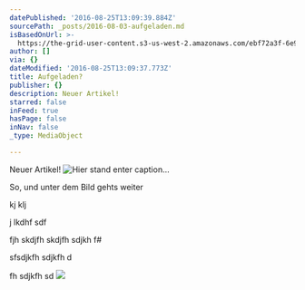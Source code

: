 ```yaml
---
datePublished: '2016-08-25T13:09:39.884Z'
sourcePath: _posts/2016-08-03-aufgeladen.md
isBasedOnUrl: >-
  https://the-grid-user-content.s3-us-west-2.amazonaws.com/ebf72a3f-6e9f-4d0d-9627-b2afa14667e5.jpg
author: []
via: {}
dateModified: '2016-08-25T13:09:37.773Z'
title: Aufgeladen?
publisher: {}
description: Neuer Artikel!
starred: false
inFeed: true
hasPage: false
inNav: false
_type: MediaObject

---
```

Neuer Artikel!
![Hier stand enter caption...](https://the-grid-user-content.s3-us-west-2.amazonaws.com/ebf72a3f-6e9f-4d0d-9627-b2afa14667e5.jpg)

So, und unter dem Bild gehts weiter

kj klj

j lkdhf sdf

fjh skdjfh skdjfh sdjkh f\#

sfsdjkfh sdjkfh d

fh sdjkfh sd
![](https://the-grid-user-content.s3-us-west-2.amazonaws.com/52f2153d-01e1-4455-98d3-0f9cb6266582.jpg)